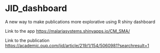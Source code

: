 # JID_dashboard
A new way to make publications more explorative using R shiny dashboard

Link to the app https://malariasystems.shinyapps.io/CM_SMA/

Link to the publication https://academic.oup.com/jid/article/219/1/154/5060981?searchresult=1
